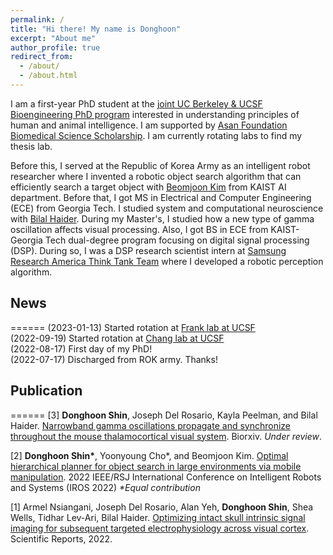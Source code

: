 ```yaml
---
permalink: /
title: "Hi there! My name is Donghoon"
excerpt: "About me"
author_profile: true
redirect_from: 
  - /about/
  - /about.html
---
```


I am a first-year PhD student at the [joint UC Berkeley & UCSF Bioengineering PhD program](https://bioegrad.berkeley.edu/) interested in understanding principles of human and animal intelligence. I am supported by [Asan Foundation Biomedical Science Scholarship](https://www.asanfoundation.or.kr/af/eng/main.do). I am currently rotating labs to find my thesis lab.

Before this, I served at the Republic of Korea Army as an intelligent robot researcher where I invented a robotic object search algorithm that can efficiently search a target object  with [Beomjoon Kim](https://beomjoonkim.github.io/) from KAIST AI department. Before that, I got MS in Electrical and Computer Engineering (ECE) from Georgia Tech. I studied system and computational neuroscience with [Bilal Haider](https://haider.gatech.edu/). During my Master's, I studied how a new type of gamma oscillation affects visual processing. Also, I got BS in ECE from KAIST-Georgia Tech dual-degree program focusing on digital signal processing (DSP). During so, I was a DSP research scientist intern at [Samsung Research America Think Tank Team](https://thinktankteam.info/) where I developed a robotic perception algorithm.

News
---
======
(2023-01-13) Started rotation at [Frank lab at UCSF](https://franklab.ucsf.edu/)\
(2022-09-19) Started rotation at [Chang lab at UCSF](https://changlab.ucsf.edu/)\
(2022-08-17) First day of my PhD! \
(2022-07-17) Discharged from ROK army. Thanks! 


Publication
---
======
[3] **Donghoon Shin**, Joseph Del Rosario, Kayla Peelman, and Bilal Haider. [Narrowband gamma oscillations propagate and synchronize throughout the mouse thalamocortical visual system](https://www.biorxiv.org/content/10.1101/2022.05.19.491028v1). Biorxiv. *Under review*. 

[2] **Donghoon Shin\***, Yoonyoung Cho*, and Beomjoon Kim. [Optimal hierarchical planner for object search in large environments via mobile manipulation](https://drive.google.com/file/d/1Sm2VHC4giK4cPEOs-aHkD5-on-sibzuq/view?usp=sharing). 2022 IEEE/RSJ International Conference on Intelligent Robots and Systems (IROS 2022) *\*Equal contribution* 

[1] Armel Nsiangani, Joseph Del Rosario, Alan Yeh, **Donghoon Shin**, Shea Wells, Tidhar Lev-Ari, Bilal Haider. [Optimizing intact skull intrinsic signal imaging for subsequent targeted electrophysiology across visual cortex](https://www.nature.com/articles/s41598-022-05932-2). Scientific Reports, 2022. 
